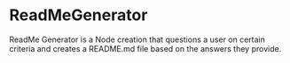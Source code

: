 # ReadMeGenerator

ReadMe Generator is a Node creation that questions a user on certain criteria and creates a README.md file based on the answers they provide.


